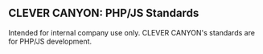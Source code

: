 ## CLEVER CANYON: PHP/JS Standards

Intended for internal company use only. CLEVER CANYON's standards are for PHP/JS development.
